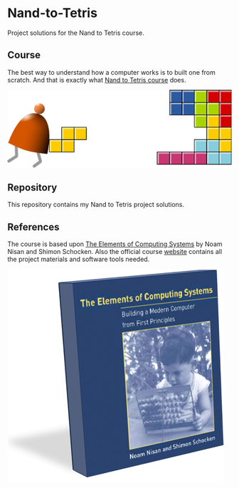 # Nand-to-Tetris

Project solutions for the Nand to Tetris course.

## Course

The best way to understand how a computer works is to built one from scratch. And that is exactly what [Nand to Tetris course](https://www.nand2tetris.org) does.

![Course Logo](assets/images/Logo.png)

## Repository

This repository contains my Nand to Tetris project solutions.

## References

The course is based upon [The Elements of Computing Systems](https://www.amazon.com/Elements-Computing-Systems-Building-Principles/dp/0262640686/) by Noam Nisan and Shimon Schocken. Also the official course [website](https://www.nand2tetris.org) contains all the project materials and software tools needed. 

![Book Cover](assets/images/Book.png)
